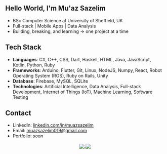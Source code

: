 ## Hello World, I'm Mu'az Sazelim

- BSc Computer Science at University of Sheffield, UK  
- Full-stack | Mobile Apps | Data Analysis  
- Building, breaking, and learning -> one project at a time

## Tech Stack
- **Languages**: C#, C++, CSS, Dart, Haskell, HTML, Java, JavaScript, Kotlin, Python, Ruby  
- **Frameworks**: Arduino, Flutter, Git, Linux, NodeJS, Numpy, React, Robot Operating System (ROS), Ruby on Rails, Unity  
- **Database**: Firebase, MySQL, SQLite
- **Technologies**: Artificial Intelligence, Data Analysis, Full-stack Development, Internet of Things (IoT), Machine Learning, Software Testing

## Contact
- LinkedIn: [linkedin.com/in/muazsazelim](https://linkedin.com/in/muazsazelim)  
- Email: muazsazelim019@gmail.com  
- Portfolio: *soon*

<div align="center"> 
  <a href="">
    <img align="center" src="https://github-readme-stats-sigma-five.vercel.app/api?username=muazsazelim&show_icons=true&include_all_commits=true&count_private=true&theme=react&line_height=40" />
  </a>
  <a href="">
    <img align="center" src="https://github-readme-stats.vercel.app/api/top-langs/?username=muazsazelim&theme=react&line_height=40&hide=css"/>
  </a>
</div>


<!--
**muazsazelim/muazsazelim** is a ✨ _special_ ✨ repository because its `README.md` (this file) appears on your GitHub profile.

Here are some ideas to get you started:

- 🔭 I’m currently working on ...
- 🌱 I’m currently learning ...
- 👯 I’m looking to collaborate on ...
- 🤔 I’m looking for help with ...
- 💬 Ask me about ...
- 📫 How to reach me: ...
- 😄 Pronouns: ...
- ⚡ Fun fact: ...
-->
